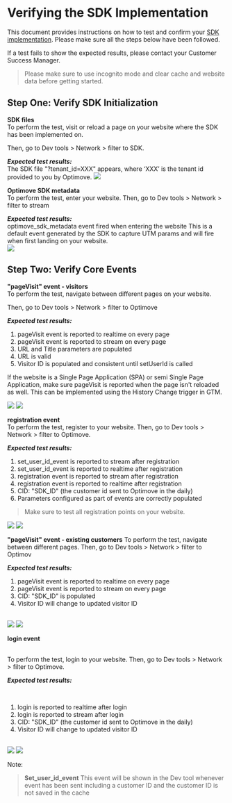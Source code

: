 
# Verifying the SDK Implementation
This document provides instructions on how to test and confirm your  [SDK implementation](https://github.com/optimove-tech/Web-SDK-Integration-Guide-V3). Please make sure all the steps below have been followed.

If a test fails to show the expected results, please contact your Customer Success Manager.

>Please make sure to use incognito mode and clear cache and website data before getting started.

## Step One: Verify SDK Initialization

**SDK files**
<br>
To perform the test, visit or reload a page on your website where the SDK has been implemented on.

Then, go to Dev tools > Network > filter to SDK.

***Expected test results:***
<br>
The SDK file "?tenant_id=XXX" appears, where ‘XXX’ is the tenant id provided to you by Optimove.
<img src=https://github.com/optimove-tech/Web-SDK-Integration-Guide-V3/blob/Efrat_branch_2/images/sdk%20files.png>

**Optimove SDK metadata**
<br>
To perform the test, enter your website.
Then, go to Dev tools > Network > filter to stream

***Expected test results:***
<br>
optimove_sdk_metadata event fired when entering the website
This is a default event generated by the SDK to capture UTM params and will fire when first landing on your website.
<br>
<img src =https://github.com/optimove-tech/Web-SDK-Integration-Guide-V3/blob/Efrat_branch_2/images/metadata.png>

## Step Two: Verify Core Events
**"pageVisit" event - visitors**
<br>
To perform the test, navigate between different pages on your website.

Then, go to Dev tools > Network > filter to Optimove

***Expected test results:***
<br>
1. pageVisit event is reported to realtime on every page
2. pageVisit event is reported to stream on every page
3. URL and Title parameters are populated
4. URL is valid
5. Visitor ID is populated and consistent until setUserId is called

If the website is a Single Page Application (SPA) or semi Single Page Application, make sure pageVisit is reported when the page isn't reloaded as well. This can be implemented using the History Change trigger in GTM.

<img src = https://github.com/optimove-tech/Web-SDK-Integration-Guide-V3/blob/Efrat_branch_2/images/page%20visit%20visitor%20track.png>
<img src = https://github.com/optimove-tech/Web-SDK-Integration-Guide-V3/blob/Efrat_branch_2/images/page%20visit%20visitor%20realtime.png> 
<br>

**registration event**
<br>
To perform the test, register to your website.
Then, go to Dev tools > Network > filter to Optimove.

***Expected test results:***

1. set_user_id_event is reported to stream after registration
2. set_user_id_event is reported to realtime after registration
3. registration event is reported to stream after registration
4. registration event is  reported to realtime after registration
5. CID: "SDK_ID" (the customer id sent to Optimove in the daily)
6.  Parameters configured as part of events are correctly populated

>Make sure to test all registration points on your website.

<img src = https://github.com/optimove-tech/Web-SDK-Integration-Guide-V3/blob/Efrat_branch_2/images/registration%20track.png>
<img src = https://github.com/optimove-tech/Web-SDK-Integration-Guide-V3/blob/Efrat_branch_2/images/registration%20realtime.png>

**"pageVisit" event - existing customers**
To perform the test, navigate between different pages.
Then, go to Dev tools > Network > filter to Optimov

***Expected test results:***
<br>
1. pageVisit event is reported to realtime on every page
2. pageVisit event is reported to stream on every page
3. CID: "SDK_ID" is populated 
4. Visitor ID will change to updated visitor ID
<br>
<img src = https://github.com/optimove-tech/Web-SDK-Integration-Guide-V3/blob/Efrat_branch_2/images/page%20visit%20customer%20track.png>
<img src = https://github.com/optimove-tech/Web-SDK-Integration-Guide-V3/blob/Efrat_branch_2/images/page%20visit%20customer%20realtime.png>
<br>

**login event**

<br>
To perform the test, login to your website.
Then, go to Dev tools > Network > filter to Optimove.

<br>

***Expected test results:***

<br>

1. login is reported to realtime after login
2. login is reported to stream after login
3. CID: "SDK_ID" (the customer id sent to Optimove in the daily)
4. Visitor ID will change to updated visitor ID

<br>
<img src =https://github.com/optimove-tech/Web-SDK-Integration-Guide-V3/blob/Efrat_branch_2/images/login%20track.png>
<img src =https://github.com/optimove-tech/Web-SDK-Integration-Guide-V3/blob/Efrat_branch_2/images/login%20realtime.png>

Note: 
> **Set_user_id_event**
>This event will be shown in the Dev tool whenever event has been sent including a customer ID and the customer ID is not saved in the cache

